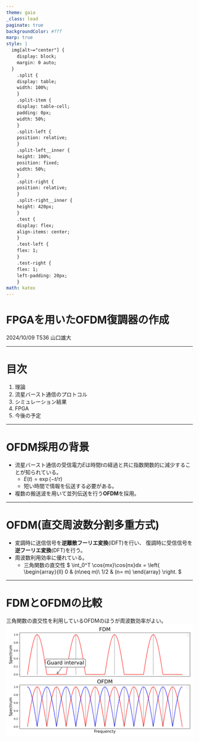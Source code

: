 ```yaml
---
theme: gaia
_class: lead
paginate: true
backgroundColor: #fff
marp: true
style: |
  img[alt~="center"] {
    display: block;
    margin: 0 auto;
  }
    .split {
    display: table;
    width: 100%;
    }
    .split-item {
    display: table-cell;
    padding: 0px;
    width: 50%;
    }
    .split-left {
    position: relative;
    }
    .split-left__inner {
    height: 100%;
    position: fixed;
    width: 50%;
    }
    .split-right {
    position: relative;
    }
    .split-right__inner {
    height: 420px;
    }
    .test {
    display: flex;
    align-items: center;
    }
    .test-left {
    flex: 1;
    }
    .test-right {
    flex: 1;
    left-padding: 20px;
    }
math: katex
---
```


# **FPGAを用いたOFDM復調器の作成**
2024/10/09
T536 山口雄大

---

# 目次
1. 理論
1. 流星バースト通信のプロトコル
1. シミュレーション結果
1. FPGA
1. 今後の予定
<!-- 研究目的書く -->
---
# OFDM採用の背景
- 流星バースト通信の受信電力$E$は時間$t$の経過と共に指数関数的に減少することが知られている。
    - $E(t)=\exp(-t/\tau)$
    - 短い時間で情報を伝送する必要がある。
- 複数の搬送波を用いて並列伝送を行う**OFDM**を採用。
---
# OFDM(直交周波数分割多重方式)

- 変調時に送信信号を**逆離散フーリエ変換**(IDFT)を行い、
  復調時に受信信号を**逆フーリエ変換**(DFT)を行う。
- 周波数利用効率に優れている。
  - 三角関数の直交性
$
\int_0^T \cos{mx}\cos{nx}dx = \left\{
\begin{array}{ll}
0 & (n\neq m)\\
1/2 & (n= m)
\end{array}
\right.
$

---
# FDMとOFDMの比較
三角関数の直交性を利用しているOFDMのほうが周波数効率がよい。
![w:800 center](./assets/fdm-ofdm.svg)


